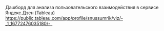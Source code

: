 Дашборд для анализа пользовательского взаимодействия в сервисе Яндекс.Дзен (Tableau)
https://public.tableau.com/app/profile/snussumrik/viz/-_1_16772476035180/-_
